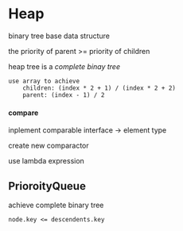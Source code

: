 # Heap
binary tree base data structure

the priority of parent >= priority of children

heap tree is a *complete binay tree*

    use array to achieve 
        children: (index * 2 + 1) / (index * 2 + 2)
        parent: (index - 1) / 2

#### compare
inplement comparable interface -> element type

create new comparactor 

use lambda expression

## PrioroityQueue
achieve complete binary tree

    node.key <= descendents.key

